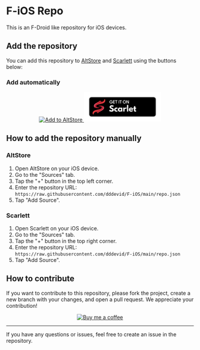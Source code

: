 # F-iOS Repo

This is an F-Droid like repository for iOS devices.

## Add the repository

You can add this repository to [AltStore](https://altstore.io) and [Scarlett](https://scarlett-app.com) using the buttons below:

### Add automatically

<p align="center">
    <a href="altstore://source?url=https://raw.githubusercontent.com/dddevid/F-iOS/main/repo.json">
        <img src="https://user-images.githubusercontent.com/31106839/77481996-84646a80-6dfa-11ea-92cf-3b4c2e2f40b3.png" alt="Add to AltStore" height="80">
    </a>
    <a href="scarlett://source?url=https://dddevid.github.io/F-iOS/apps.json">
        <img src="https://github.com/dddevid/F-iOS/blob/main/images/getitonscarlett.png?raw=true" alt="Add to Scarlett" height="80">
    </a>
</p>

## How to add the repository manually

### AltStore

1. Open AltStore on your iOS device.
2. Go to the "Sources" tab.
3. Tap the "+" button in the top left corner.
4. Enter the repository URL: `https://raw.githubusercontent.com/dddevid/F-iOS/main/repo.json`
5. Tap "Add Source".

### Scarlett

1. Open Scarlett on your iOS device.
2. Go to the "Sources" tab.
3. Tap the "+" button in the top right corner.
4. Enter the repository URL: `https://raw.githubusercontent.com/dddevid/F-iOS/main/repo.json`
5. Tap "Add Source".

## How to contribute

If you want to contribute to this repository, please fork the project, create a new branch with your changes, and open a pull request. We appreciate your contribution!

<p align="center">
    <a href="https://buymeacoff.ee/devidd">
        <img src="https://cdn.buymeacoffee.com/buttons/v2/default-yellow.png" alt="Buy me a coffee" height="80">
    </a>
</p>

---

If you have any questions or issues, feel free to create an issue in the repository.
